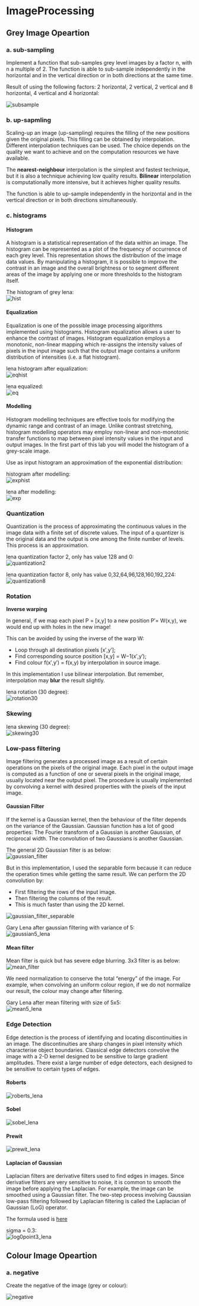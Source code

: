 # ImageProcessing


## Grey Image Opeartion

### a. sub-sampling

Implement a function that sub-samples grey level images by a factor n, with n a multiple of 2. The function is able to sub-sample independently in the horizontal and in the vertical direction or in both directions at the same time.

Result of using the following factors: 2 horizontal, 2 vertical, 2 vertical and 8 horizontal, 4 vertical and 4 horizontal:

![subsample](images//subsampling_images.jpg)

### b. up-sapmling

Scaling-up an image (up-sampling) requires the filling of the new positions given the original pixels. This filling can be obtained by interpolation. Different interpolation techniques can be used. The choice depends on the quality we want to achieve and on the computation resources we have available.

The **nearest-neighbour** interpolation is the simplest and fastest technique, but it is also a technique achieving low quality results. **Bilinear** interpolation is computationally more intensive, but it achieves higher quality results.

The function is able to up-sample independently in the horizontal and in the vertical direction or in both directions simultaneously.

### c. histograms

#### Histogram
A histogram is a statistical representation of the data within an image. The histogram can be represented as a plot of the frequency of occurrence of each grey level. This representation shows the distribution of the image data values. By manipulating a histogram, it is possible to improve the contrast in an image and the overall brightness or to segment different areas of the image by applying one or more thresholds to the histogram itself.

The histogram of grey lena:  
![hist](images//hist_lena.png)

#### Equalization
Equalization is one of the possible image processing algorithms implemented using histograms. Histogram equalization allows a user to enhance the contrast of images. Histogram equalization employs a monotonic, non-linear mapping which re-assigns the intensity values of pixels in the input image such that the output image contains a uniform distribution of intensities (i.e. a flat histogram).

lena histogram after equalization:  
![eqhist](images//eqhist_lena.png)

lena equalized:  
![eq](images//equalized_lena.png)

#### Modelling

Histogram modelling techniques are effective tools for modifying the dynamic range and contrast of an image. Unlike contrast stretching, histogram modelling operators may employ non-linear and non-monotonic transfer functions to map between pixel intensity values in the input and output images. In the first part of this lab you will model the histogram of a grey-scale image.

Use as input histogram an approximation of the exponential distribution:

histogram after modelling:  
![exphist](images//exphist_lena.png)

lena after modelling:  
![exp](images//exp_lena.png)

### Quantization

Quantization is the process of approximating the continuous values in the image data with a finite set of discrete values. The input of a quantizer is the original data and the output is one among the finite number of levels. This process is an approximation.

lena quantization factor 2, only has value 128 and 0:  
![quantization2](images//quantization2_lena.png)

lena quantization factor 8, only has value 0,32,64,96,128,160,192,224:  
![quantization8](images//quantization8_lena.png)

### Rotation

**Inverse warping**

In general, if we map each pixel P = [x,y] to a new position P′= W(x,y), we would end up with holes in the new image!

This can be avoided by using the inverse of the warp W:  
* Loop through all destination pixels [x′,y′];
* Find corresponding source position [x,y] = W−1(x′,y′);
* Find colour f(x′,y′) = f(x,y) by interpolation in source image.

In this implementation I use bilinear interpolation. But remember, interpolation may **blur** the result slightly.

lena rotation (30 degree):  
![rotation30](images//rotate30_lena.png)

### Skewing

lena skewing (30 degree):  
![skewing30](images//skew30_lena.png)


### Low-pass filtering

Image filtering generates a processed image as a result of certain operations on the pixels of the original image. Each pixel in the output image is computed as a function of one or several pixels in the original image, usually located near the output pixel. The procedure is usually implemented by convolving a kernel with desired properties with the pixels of the input image. 

#### Gaussian Filter
If the kernel is a Gaussian kernel, then the behaviour of the filter depends on the variance of the Gaussian. Gaussian function has a lot of good properties: The Fourier transform of a Gaussian is another Gaussian, of reciprocal width. The convolution of two Gaussians is another Gaussian.

The general 2D Gaussian filter is as below:  
![gaussian_filter](images//gaussian_filter.png)

But in this implementation, I used the separable form because it can reduce the operation times while getting the same result. We can perform the 2D convolution by:
* First filtering the rows of the input image.
* Then filtering the columns of the result.
* This is much faster than using the 2D kernel.

![gaussian_filter_separable](images//gaussian_filter_separable.png)

Gary Lena after gaussian filtering with variance of 5:  
![gaussian5_lena](images//gaussian5_lena.png)

#### Mean filter

Mean filter is quick but has severe edge blurring. 3x3 filter is as below:  
![mean_filter](images//mean_filter.png)

We need normalization to conserve the total “energy” of the image. For example, when convolving an uniform colour region, if we do not normalize our result, the colour may change after filtering.

Gary Lena after mean filtering with size of 5x5:  
![mean5_lena](images//mean5_lena.png)


### Edge Detection

Edge detection is the process of identifying and locating discontinuities in an image. The discontinuities are sharp changes in pixel intensity which characterise object boundaries. Classical edge detectors convolve the image with a 2-D kernel designed to be sensitive to large gradient amplitudes. There exist a large number of edge detectors, each designed to be sensitive to certain types of edges.


#### Roberts

![roberts_lena](images//roberts_lena.png)

#### Sobel

![sobel_lena](images//sobel_lena.png)

#### Prewit

![prewit_lena](images//prewit_lena.png)

#### Laplacian of Gaussian

Laplacian filters are derivative filters used to find edges in images. Since derivative filters are very sensitive to noise, it is common to smooth the image before applying the Laplacian. For example, the image can be smoothed using a Gaussian filter. The two-step process involving Gaussian low-pass filtering followed by Laplacian filtering is called the Laplacian of Gaussian (LoG) operator.

The formula used is [here](http://cn.mathworks.com/help/images/ref/fspecial.html#d119e42596)

sigma = 0.3:  
![log0point3_lena](images//log0point3_lena.png)



## Colour Image Opeartion

### a. negative

Create the negative of the image (grey or colour):

![negative](images//negative_lena.png)












